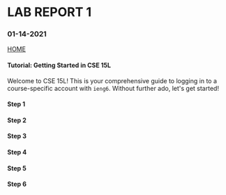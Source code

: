 # **LAB REPORT 1**
### 01-14-2021

[HOME](https://jupoon.github.io/cse15l-lab-reports/)

#### Tutorial: Getting Started in CSE 15L
Welcome to CSE 15L! This is your comprehensive guide to logging in to a course-specific account with `ieng6`. Without further ado, let's get started!

#### Step 1

#### Step 2

#### Step 3

#### Step 4

#### Step 5

#### Step 6
